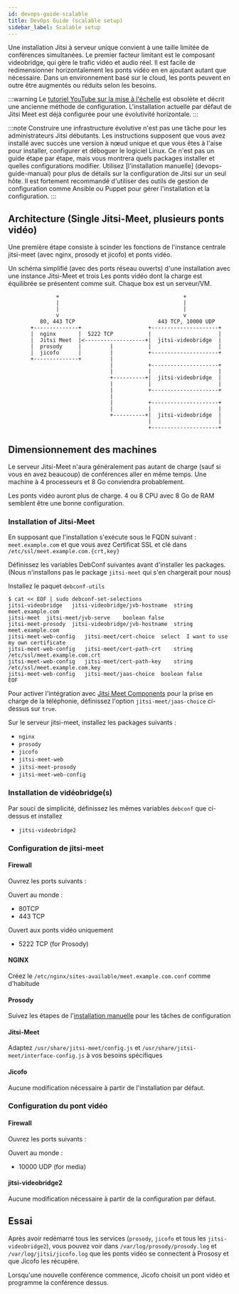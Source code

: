 ```yaml
---
id: devops-guide-scalable
title: DevOps Guide (scalable setup)
sidebar_label: Scalable setup
---
```


Une installation Jitsi à serveur unique convient à une taille limitée de conférences simultanées.
Le premier facteur limitant est le composant videobridge, qui gère le trafic vidéo et audio réel.
Il est facile de redimensionner horizontalement les ponts vidéo en en ajoutant autant que nécessaire. Dans un environnement basé sur le cloud, les ponts peuvent en outre être augmentés ou réduits selon les besoins.

:::warning
Le [tutoriel YouTube sur la mise à l'échelle](https://www.youtube.com/watch?v=LyGV4uW8km8) est obsolète et décrit une ancienne méthode de configuration. L'installation actuelle par défaut de Jitsi Meet est déjà configurée pour une évolutivité horizontale.
:::

:::note
Construire une infrastructure évolutive n'est pas une tâche pour les administrateurs Jitsi débutants. Les instructions supposent que vous avez installé avec succès une version à nœud unique et que vous êtes à l'aise pour installer, configurer et déboguer le logiciel Linux. Ce n'est pas un guide étape par étape, mais vous montrera quels packages installer et quelles configurations modifier. Utilisez [l'installation manuelle] (devops-guide-manual) pour plus de détails sur la configuration de Jitsi sur un seul hôte. Il est fortement recommandé d'utiliser des outils de gestion de configuration comme Ansible ou Puppet pour gérer l'installation et la configuration.
:::

## Architecture (Single Jitsi-Meet, plusieurs ponts vidéo)

Une première étape consiste à scinder les fonctions de l'instance centrale jitsi-meet (avec nginx, prosody et jicofo) et
ponts vidéo.

Un schéma simplifié (avec des ports réseau ouverts) d'une installation avec une instance Jitsi-Meet et trois
Les ponts vidéo dont la charge est équilibrée se présentent comme suit. Chaque box est un serveur/VM.

```
               +                                       +
               |                                       |
               |                                       |
               v                                       v
          80, 443 TCP                          443 TCP, 10000 UDP
       +--------------+                     +---------------------+
       |  nginx       |  5222 TCP           |                     |
       |  Jitsi Meet  |<-------------------+|  jitsi-videobridge  |
       |  prosody     |         |           |                     |
       |  jicofo      |         |           +---------------------+
       +--------------+         |
                                |           +---------------------+
                                |           |                     |
                                +----------+|  jitsi-videobridge  |
                                |           |                     |
                                |           +---------------------+
                                |
                                |           +---------------------+
                                |           |                     |
                                +----------+|  jitsi-videobridge  |
                                            |                     |
                                            +---------------------+
```

## Dimensionnement des machines

Le serveur Jitsi-Meet n'aura généralement pas autant de charge (sauf si vous en avez beaucoup) de conférences
aller en même temps. Une machine à 4 processeurs et 8 Go conviendra probablement.

Les ponts vidéo auront plus de charge. 4 ou 8 CPU avec 8 Go de RAM semblent être une bonne configuration.


### Installation of Jitsi-Meet

En supposant que l'installation s'exécute sous le FQDN suivant : `meet.example.com` et que vous avez
Certificat SSL et clé dans `/etc/ssl/meet.example.com.{crt,key}`

Définissez les variables DebConf suivantes avant d'installer les packages. (Nous n'installons pas le package `jitsi-meet` qui s'en chargerait pour nous)

Installez le paquet `debconf-utils`

```
$ cat << EOF | sudo debconf-set-selections
jitsi-videobridge	jitsi-videobridge/jvb-hostname	string	meet.example.com
jitsi-meet	jitsi-meet/jvb-serve	boolean	false
jitsi-meet-prosody	jitsi-videobridge/jvb-hostname	string	meet.example.com
jitsi-meet-web-config	jitsi-meet/cert-choice	select	I want to use my own certificate
jitsi-meet-web-config	jitsi-meet/cert-path-crt	string	/etc/ssl/meet.example.com.crt
jitsi-meet-web-config	jitsi-meet/cert-path-key	string	/etc/ssl/meet.example.com.key
jitsi-meet-web-config	jitsi-meet/jaas-choice	boolean	false
EOF
```

Pour activer l'intégration avec [Jitsi Meet Components](https://jaas.8x8.vc/#/components) pour la prise en charge de la téléphonie, définissez l'option `jitsi-meet/jaas-choice` ci-dessus sur `true`.

Sur le serveur jitsi-meet, installez les packages suivants :

* `nginx`
* `prosody`
* `jicofo`
* `jitsi-meet-web`
* `jitsi-meet-prosody`
* `jitsi-meet-web-config`

### Installation de vidéobridge(s)

Par souci de simplicité, définissez les mêmes variables `debconf` que ci-dessus et installez

* `jitsi-videobridge2`

### Configuration de jitsi-meet

#### Firewall

Ouvrez les ports suivants :

Ouvert au monde :

* 80TCP
* 443 TCP

Ouvert aux ponts vidéo uniquement

* 5222 TCP (for Prosody)


#### NGINX

Créez le `/etc/nginx/sites-available/meet.example.com.conf` comme d'habitude

#### Prosody

Suivez les étapes de l'[installation manuelle](devops-guide-manual) pour les tâches de configuration

#### Jitsi-Meet

Adaptez `/usr/share/jitsi-meet/config.js` et `/usr/share/jitsi-meet/interface-config.js` à vos besoins spécifiques

#### Jicofo

Aucune modification nécessaire à partir de l'installation par défaut.

### Configuration du pont vidéo

#### Firewall

Ouvrez les ports suivants :

Ouvert au monde :

* 10000 UDP (for media)

#### jitsi-videobridge2

Aucune modification nécessaire à partir de la configuration par défaut.

## Essai

Après avoir redémarré tous les services (`prosody`, `jicofo` et tous les `jitsi-videobridge2`), vous pouvez voir dans
`/var/log/prosody/prosody.log` et
`/var/log/jitsi/jicofo.log` que les ponts vidéo se connectent à Prososy et que Jicofo les récupère.

Lorsqu'une nouvelle conférence commence, Jicofo choisit un pont vidéo et programme la conférence dessus.
